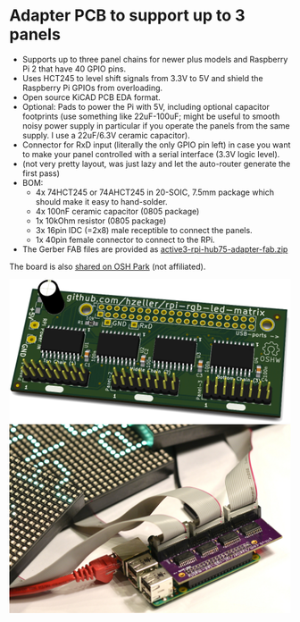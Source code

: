 Adapter PCB to support up to 3 panels
======================================

   * Supports up to three panel chains for newer plus models and
     Raspberry Pi 2 that have 40 GPIO pins.
   * Uses HCT245 to level shift signals from 3.3V to 5V and shield
     the Raspberry Pi GPIOs from overloading.
   * Open source KiCAD PCB EDA format.
   * Optional: Pads to power the Pi with 5V, including optional capacitor footprints (use something like 22uF-100uF; might be useful to smooth noisy power supply in particular if you operate the panels from the same supply. I use a 22uF/6.3V ceramic capacitor).
   * Connector for RxD input (literally the only GPIO pin left) in case you want to
     make your panel controlled with a serial interface (3.3V logic level).
   * (not very pretty layout, was just lazy and let the auto-router generate the first pass)
   * BOM:
     - 4x 74HCT245 or 74AHCT245 in 20-SOIC, 7.5mm package which should make
          it easy to hand-solder.
     - 4x 100nF ceramic capacitor (0805 package)
     - 1x 10kOhm resistor (0805 package)
     - 3x 16pin IDC (=2x8) male receptible to connect the panels.
     - 1x 40pin female connector to connect to the RPi.
   * The Gerber FAB files are provided as [active3-rpi-hub75-adapter-fab.zip](./active3-rpi-hub75-adapter-fab.zip)

The board is also [shared on OSH Park][osh-active3] (not affiliated).

![Preview][rendering]
![Real World][real-world]

[rendering]: ../../img/active3-pcb.png
[real-world]: ../../img/three-parallel-panels-soic.jpg
[osh-active3]: https://oshpark.com/shared_projects/QIA9YHZH
